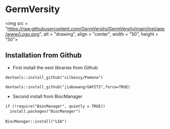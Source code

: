 # GermVersity

<img src = "https://raw.githubusercontent.com/GermVersity/GermVersity/main/inst/app/www/Logo.png", alt = "drawing", align = "center", width = "50", height = "50">


## Installation from Github

* First install the next libraries from Github

```
devtools::install_github("silkeszy/Pomona")
```

```
devtools::install_github("jiabowang/GAPIT3",force=TRUE)
```

* Second install from BiocManager

```
if (!require("BiocManager", quietly = TRUE))
  install.packages("BiocManager")

BiocManager::install("LEA")
```
